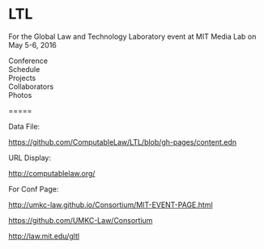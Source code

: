 # LTL

For the Global Law and Technology Laboratory event at MIT Media Lab on May 5-6, 2016  
  
Conference  
Schedule  
Projects  
Collaborators  
Photos   

=====

Data File:

https://github.com/ComputableLaw/LTL/blob/gh-pages/content.edn

URL Display:

http://computablelaw.org/

For Conf Page:

http://umkc-law.github.io/Consortium/MIT-EVENT-PAGE.html

https://github.com/UMKC-Law/Consortium

http://law.mit.edu/gltl


